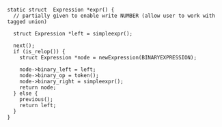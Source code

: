     static struct  Expression *expr() {
      // partially given to enable write NUMBER (allow user to work with tagged union)

      struct Expression *left = simpleexpr();

      next();
      if (is_relop()) {
        struct Expression *node = newExpression(BINARYEXPRESSION);

        node->binary_left = left;
        node->binary_op = token();
        node->binary_right = simpleexpr();
        return node;
      } else {
        previous();
        return left;
      }
    }
